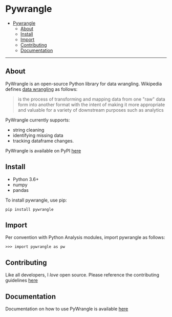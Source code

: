 # Pywrangle
- [Pywrangle](#pywrangle)
  - [About](#about)
  - [Install](#install)
  - [Import](#import)
  - [Contributing](#contributing)
  - [Documentation](#documentation)

---

## About
PyWrangle is an open-source Python library for data wrangling. Wikipedia defines [data wrangling](https://en.wikipedia.org/wiki/Data_wrangling) as follows:
> is the process of transforming and mapping data from one "raw" data form into another format with the intent of making it more appropriate and valuable for a variety of downstream purposes such as analytics

PyWrangle currently supports:
- string cleaning
- identifying missing data
- tracking dataframe changes.


PyWrangle is available on PyPI [here](https://pypi.org/project/pywrangle/)


## Install
- Python 3.6+
- numpy
- pandas

To install pywrangle, use pip:

```
pip install pywrangle
```

## Import

Per convention with Python Analysis modules, import pywrangle as follows:
```
>>> import pywrangle as pw
```

## Contributing
Like all developers, I _love_ open source. Please reference the contributing guidelines [here](https://github.com/jaimiles23/pywrangle/blob/master/CONTRIBUTING.md)
<!-- TODO: ADD LINK TO CONTRIbuTING GUIDELINES> -->

## Documentation
Documentation on how to use PyWrangle is available [here](https://github.com/jaimiles23/pywrangle/blob/master/Documentation.md)
